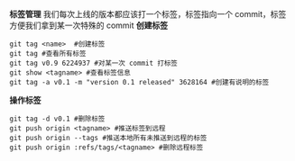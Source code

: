 **标签管理**
我们每次上线的版本都应该打一个标签，标签指向一个 commit，标签方便我们拿到某一次特殊的 commit
**创建标签**
```git
git tag <name>  #创建标签
git tag #查看所有标签
git tag v0.9 6224937 #对某一次 commit 打标签
git show <tagname> #查看标签信息
git tag -a v0.1 -m "version 0.1 released" 3628164 #创建有说明的标签
```
**操作标签**
```git
git tag -d v0.1 #删除标签
git push origin <tagname> #推送标签到远程
git push origin --tags #推送本地所有未推送到远程的标签
git push origin :refs/tags/<tagname> #删除远程标签
```